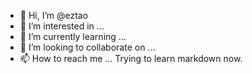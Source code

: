- 👋 Hi, I’m @eztao
- 👀 I’m interested in ...
- 🌱 I’m currently learning ...
- 💞️ I’m looking to collaborate on ...
- 📫 How to reach me ...
Trying to learn markdown now.

<!---
eztao/eztao is a ✨ special ✨ repository because its `README.md` (this file) appears on your GitHub profile.
You can click the Preview link to take a look at your changes.
--->
